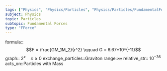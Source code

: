 ```yaml
---
tags: ["Physics", "Physics/Particles", "Physics/Particles/FundamentalForces"]
subject: Physics
topic: Particles
subtopic: Fundamental Forces
type: "FForce"
---
```

formula:: $$F = \frac{GM_1M_2}{r^2} \qquad G = 6.67*10^{-11}$$
graph:: $2^x \quad x \ge 0$
exchange_particles::Graviton
range::$\infty$
relative_str:: $10^{-36}$
acts_on::Particles with Mass